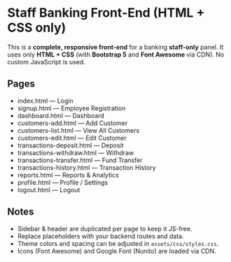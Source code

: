 
# Staff Banking Front-End (HTML + CSS only)

This is a **complete, responsive front-end** for a banking **staff-only** panel. It uses only **HTML + CSS** (with **Bootstrap 5** and **Font Awesome** via CDN). No custom JavaScript is used.

## Pages
- index.html — Login
- signup.html — Employee Registration
- dashboard.html — Dashboard
- customers-add.html — Add Customer
- customers-list.html — View All Customers
- customers-edit.html — Edit Customer
- transactions-deposit.html — Deposit
- transactions-withdraw.html — Withdraw
- transactions-transfer.html — Fund Transfer
- transactions-history.html — Transaction History
- reports.html — Reports & Analytics
- profile.html — Profile / Settings
- logout.html — Logout

## Notes
- Sidebar & header are duplicated per page to keep it JS-free.
- Replace placeholders with your backend routes and data.
- Theme colors and spacing can be adjusted in `assets/css/styles.css`.
- Icons (Font Awesome) and Google Font (Nunito) are loaded via CDN.
